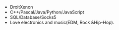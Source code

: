 - DroitXenon
- C++/Pascal/Java/Python/JavaScript
- SQL/Database/Socks5
- Love electronics and music(EDM, Rock &Hip-Hop).



